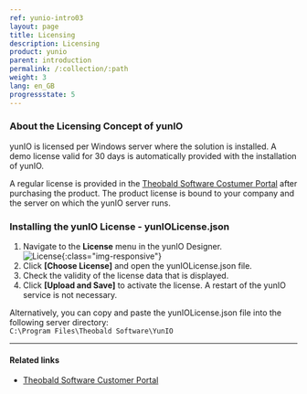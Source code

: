 ```yaml
---
ref: yunio-intro03
layout: page
title: Licensing
description: Licensing
product: yunio
parent: introduction
permalink: /:collection/:path
weight: 3
lang: en_GB
progressstate: 5
---
```


### About the Licensing Concept of yunIO

yunIO is licensed per Windows server where the solution is installed.
A demo license valid for 30 days is automatically provided with the installation of yunIO.

A regular license is provided in the [Theobald Software Costumer Portal](https://my.theobald-software.com/) after purchasing the product. 
The product license is bound to your company and the server on which the yunIO server runs.<br>
 

### Installing the yunIO License - yunIOLicense.json

1. Navigate to the **License** menu in the yunIO Designer.<br>
![License](../../assets/images/yunio/license.png){:class="img-responsive"}
2. Click **[Choose License]** and open the yunIOLicense.json file.
3. Check the validity of the license data that is displayed.
4. Click **[Upload and Save]** to activate the license.
A restart of the yunIO service is not necessary.

Alternatively, you can copy and paste the yunIOLicense.json file into the following server directory: <br>
`C:\Program Files\Theobald Software\YunIO`

****
#### Related links
- [Theobald Software Customer Portal](https://my.theobald-software.com/)
